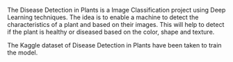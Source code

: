 The Disease Detection in Plants is a Image Classification project using Deep Learning techniques. The idea is to enable a machine to detect the characteristics of a plant and based on their images. This will help to detect if the plant is healthy or diseased based on the color, shape and texture.

The Kaggle dataset of Disease Detection in Plants have been taken to train the model.
